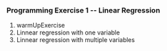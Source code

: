 ### Programming Exercise 1 -- Linear Regression
1. warmUpExercise
2. Linnear regression with one variable
3. Linnear regression with multiple variables 